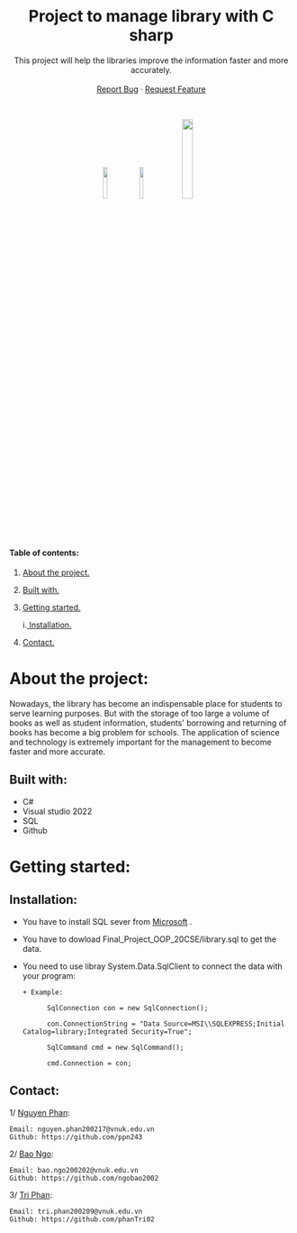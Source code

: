 <!-- PROJECT LOGO -->
<br />
<p align="center">

  <h1 align="center">Project to manage library with C sharp</h1>
  
   <p align="center">
    This project will help the libraries improve the information faster and more accurately.
    <br />
    <br />
    <a href="https://github.com/ngobao2002/Final_Project_OOP_20CSE/issues">Report Bug</a>
    ·
    <a href="https://github.com/ngobao2002/Final_Project_OOP_20CSE/issues">Request Feature</a>
    
 </p>
  

<!-- ![GitHub language count](https://img.shields.io/github/languages/count/ngobao2002/Final_Project_OOP_20CSE?logo=GitHub) ![GitHub followers](https://img.shields.io/github/followers/ngobao2002?color=%23&style=social) ![GitHub commit activity](https://img.shields.io/github/commit-activity/w/ngobao2002/Final_Project_OOP_20CSE?logo=GitHub) -->
</p>
<br />
<p align="center" width="100%">
    <img width="12%" src="https://img.shields.io/github/languages/count/ngobao2002/Final_Project_OOP_20CSE?logo=GitHub">
    <img width="12%" src="https://img.shields.io/github/followers/ngobao2002?color=%23&style=social">
    <img width="19%" src="https://img.shields.io/github/commit-activity/w/ngobao2002/Final_Project_OOP_20CSE?logo=GitHub">
</p>


#### Table of contents:
1. [ About the project. ](#pro)
2. [ Built with. ](#tech)
3. [ Getting started. ](#get)

    i.[ Installation. ](#desc) 
   
4. [ Contact. ](#con)

<a name="pro"></a>
# About the project:
Nowadays, the library has become an indispensable place for students to serve learning purposes. But with the storage of too large a volume of books as well as student information, students' borrowing and returning of books has become a big problem for schools. The application of science and technology is extremely important for the management to become faster and more accurate.

<a name="tech"></a>
## Built with: 


-  C#
-  Visual studio 2022
-  SQL
-  Github


<a name="get"></a>
# Getting started:

<a name="desc"></a>
## Installation:
- You have to install SQL sever from <a href="https://www.microsoft.com/en-us/sql-server/sql-server-downloads" target="_blank">Microsoft</a> .
- You have to dowload Final_Project_OOP_20CSE/library.sql to get the data.
- You need to use libray System.Data.SqlClient to connect the data with your program:

      + Example: 
      
            SqlConnection con = new SqlConnection();
            
            con.ConnectionString = "Data Source=MSI\\SQLEXPRESS;Initial Catalog=library;Integrated Security=True";
            
            SqlCommand cmd = new SqlCommand();
            
            cmd.Connection = con;
  
<a name="con"></a>  
## Contact:
1/ <a href="https://github.com/ppn243" target="_blank">Nguyen Phan</a>:
```
Email: nguyen.phan200217@vnuk.edu.vn
Github: https://github.com/ppn243
```

2/ <a href="https://github.com/ngobao2002" target="_blank">Bao Ngo</a>:
```
Email: bao.ngo200202@vnuk.edu.vn
Github: https://github.com/ngobao2002
```

3/ <a href="https://github.com/phanTri02" target="_blank">Tri Phan</a>:
```
Email: tri.phan200209@vnuk.edu.vn
Github: https://github.com/phanTri02
```



    
  
